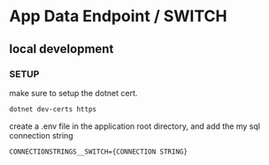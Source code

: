 # App Data Endpoint / SWITCH

## local development 

### SETUP 

make sure to setup the dotnet cert.

```bash
dotnet dev-certs https
```

create a .env file in the application root directory, and add the my sql connection string

```env
CONNECTIONSTRINGS__SWITCH={CONNECTION STRING}
```